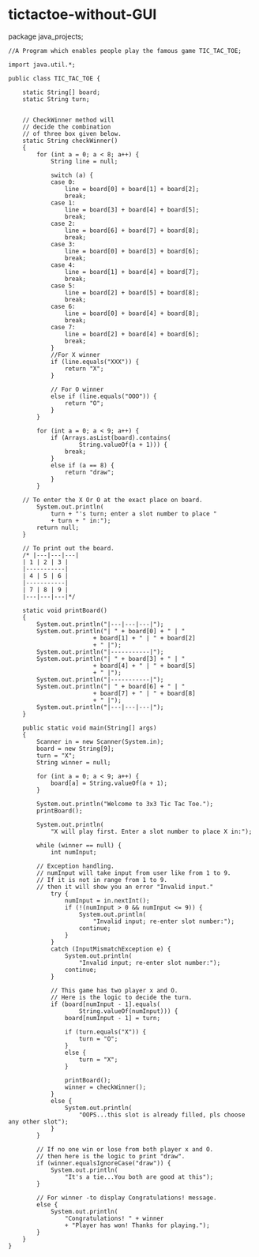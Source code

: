 # tictactoe-without-GUI
package java_projects;
	
	//A Program which enables people play the famous game TIC_TAC_TOE;
	
	import java.util.*;

	public class TIC_TAC_TOE {
		
		static String[] board;
		static String turn;
		
		
		// CheckWinner method will
		// decide the combination
		// of three box given below.
		static String checkWinner()
		{
			for (int a = 0; a < 8; a++) {
				String line = null;

				switch (a) {
				case 0:
					line = board[0] + board[1] + board[2];
					break;
				case 1:
					line = board[3] + board[4] + board[5];
					break;
				case 2:
					line = board[6] + board[7] + board[8];
					break;
				case 3:
					line = board[0] + board[3] + board[6];
					break;
				case 4:
					line = board[1] + board[4] + board[7];
					break;
				case 5:
					line = board[2] + board[5] + board[8];
					break;
				case 6:
					line = board[0] + board[4] + board[8];
					break;
				case 7:
					line = board[2] + board[4] + board[6];
					break;
				}
				//For X winner
				if (line.equals("XXX")) {
					return "X";
				}
				
				// For O winner
				else if (line.equals("OOO")) {
					return "O";
				}
			}
			
			for (int a = 0; a < 9; a++) {
				if (Arrays.asList(board).contains(
						String.valueOf(a + 1))) {
					break;
				}
				else if (a == 8) {
					return "draw";
				}
			}

		// To enter the X Or O at the exact place on board.
			System.out.println(
				turn + "'s turn; enter a slot number to place "
				+ turn + " in:");
			return null;
		}
		
		// To print out the board.
		/* |---|---|---|
		| 1 | 2 | 3 |
		|-----------|
		| 4 | 5 | 6 |
		|-----------|
		| 7 | 8 | 9 |
		|---|---|---|*/
		
		static void printBoard()
		{
			System.out.println("|---|---|---|");
			System.out.println("| " + board[0] + " | "
							+ board[1] + " | " + board[2]
							+ " |");
			System.out.println("|-----------|");
			System.out.println("| " + board[3] + " | "
							+ board[4] + " | " + board[5]
							+ " |");
			System.out.println("|-----------|");
			System.out.println("| " + board[6] + " | "
							+ board[7] + " | " + board[8]
							+ " |");
			System.out.println("|---|---|---|");
		}

		public static void main(String[] args)
		{
			Scanner in = new Scanner(System.in);
			board = new String[9];
			turn = "X";
			String winner = null;

			for (int a = 0; a < 9; a++) {
				board[a] = String.valueOf(a + 1);
			}

			System.out.println("Welcome to 3x3 Tic Tac Toe.");
			printBoard();

			System.out.println(
				"X will play first. Enter a slot number to place X in:");

			while (winner == null) {
				int numInput;
				
			// Exception handling.
			// numInput will take input from user like from 1 to 9.
			// If it is not in range from 1 to 9.
			// then it will show you an error "Invalid input."
				try {
					numInput = in.nextInt();
					if (!(numInput > 0 && numInput <= 9)) {
						System.out.println(
							"Invalid input; re-enter slot number:");
						continue;
					}
				}
				catch (InputMismatchException e) {
					System.out.println(
						"Invalid input; re-enter slot number:");
					continue;
				}
				
				// This game has two player x and O.
				// Here is the logic to decide the turn.
				if (board[numInput - 1].equals(
						String.valueOf(numInput))) {
					board[numInput - 1] = turn;

					if (turn.equals("X")) {
						turn = "O";
					}
					else {
						turn = "X";
					}

					printBoard();
					winner = checkWinner();
				}
				else {
					System.out.println(
						"OOPS...this slot is already filled, pls choose any other slot");
				}
			}
			
			// If no one win or lose from both player x and O.
			// then here is the logic to print "draw".
			if (winner.equalsIgnoreCase("draw")) {
				System.out.println(
					"It's a tie...You both are good at this");
			}
			
			// For winner -to display Congratulations! message.
			else {
				System.out.println(
					"Congratulations! " + winner
					+ "Player has won! Thanks for playing.");
			}
		}
	}



